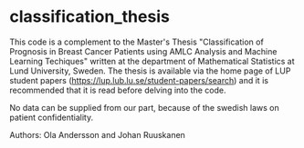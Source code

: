 # classification_thesis

This code is a complement to the Master's Thesis "Classification of Prognosis in Breast Cancer Patients using AMLC Analysis and Machine Learning Techiques" written at the department of Mathematical Statistics at Lund University, Sweden. The thesis is available via the home page of LUP student papers (https://lup.lub.lu.se/student-papers/search) and it is recommended that it is read before delving into the code. 

No data can be supplied from our part, because of the swedish laws on patient confidentiality.

Authors: Ola Andersson and Johan Ruuskanen
